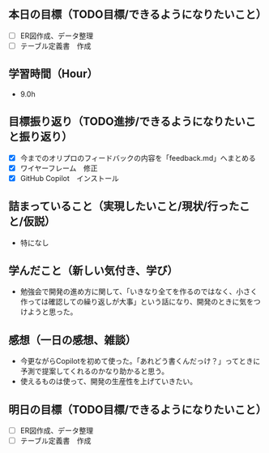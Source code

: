 ## 本日の目標（TODO目標/できるようになりたいこと）
- [ ] ER図作成、データ整理
- [ ] テーブル定義書　作成
　
## 学習時間（Hour）
- 9.0h

## 目標振り返り（TODO進捗/できるようになりたいこと振り返り）
- [x] 今までのオリプロのフィードバックの内容を「feedback.md」へまとめる
- [x] ワイヤーフレーム　修正
- [x] GitHub Copilot　インストール

##  詰まっていること（実現したいこと/現状/行ったこと/仮説）
- 特になし

## 学んだこと（新しい気付き、学び）
- 勉強会で開発の進め方に関して、「いきなり全てを作るのではなく、小さく作っては確認しての繰り返しが大事」という話になり、開発のときに気をつけようと思った。

## 感想（一日の感想、雑談）
- 今更ながらCopilotを初めて使った。「あれどう書くんだっけ？」ってときに予測で提案してくれるのかなり助かると思う。
- 使えるものは使って、開発の生産性を上げていきたい。

## 明日の目標（TODO目標/できるようになりたいこと）
- [ ] ER図作成、データ整理
- [ ] テーブル定義書　作成
